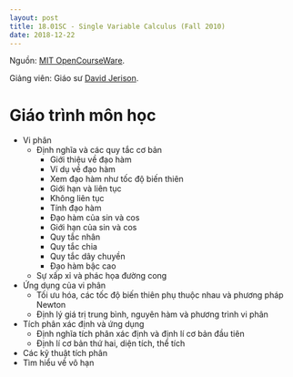```yaml
---
layout: post
title: 18.01SC - Single Variable Calculus (Fall 2010)
date: 2018-12-22
---
```

Nguồn: [MIT OpenCourseWare](https://ocw.mit.edu/courses/mathematics/18-01sc-single-variable-calculus-fall-2010/).

Giảng viên: Giáo sư [David Jerison](http://math.mit.edu/~jerison/).

# Giáo trình môn học
* Vi phân
  * Định nghĩa và các quy tắc cơ bản
    * Giới thiệu về đạo hàm
    * Ví dụ về đạo hàm
    * Xem đạo hàm như tốc độ biến thiên
    * Giới hạn và liên tục
    * Không liên tục
    * Tính đạo hàm
    * Đạo hàm của sin và cos
    * Giới hạn của sin và cos
    * Quy tắc nhân
    * Quy tắc chia
    * Quy tắc dây chuyền
    * Đạo hàm bậc cao
  * Sự xấp xỉ và phác họa đường cong
* Ứng dụng của vi phân
  * Tối ưu hóa, các tốc độ biến thiên phụ thuộc nhau và phương pháp Newton 
  * Định lý giá trị trung bình, nguyên hàm và phương trình vi phân
* Tích phân xác định và ứng dụng
  * Định nghĩa tích phân xác định và định lí cơ bản đầu tiên
  * Định lí cơ bản thứ hai, diện tích, thể tích
* Các kỹ thuật tích phân
* Tìm hiểu về vô hạn

